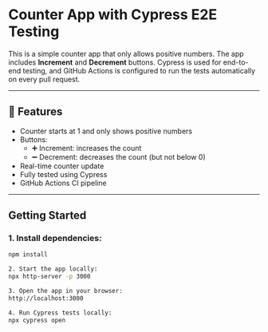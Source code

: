 # Counter App with Cypress E2E Testing

This is a simple counter app that only allows positive numbers. The app includes **Increment** and **Decrement** buttons. Cypress is used for end-to-end testing, and GitHub Actions is configured to run the tests automatically on every pull request.

---

## 🔧 Features

- Counter starts at 1 and only shows positive numbers
- Buttons:
  - ➕ Increment: increases the count
  - ➖ Decrement: decreases the count (but not below 0)
- Real-time counter update
- Fully tested using Cypress
- GitHub Actions CI pipeline

---

##  Getting Started

### 1. Install dependencies:

```bash
npm install

2. Start the app locally:
npx http-server -p 3000

3. Open the app in your browser:
http://localhost:3000

4. Run Cypress tests locally:
npx cypress open
